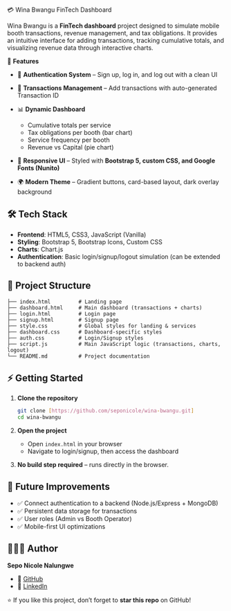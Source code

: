 💳 Wina Bwangu FinTech Dashboard

Wina Bwangu is a **FinTech dashboard** project designed to simulate mobile booth transactions, revenue management, and tax obligations. It provides an intuitive interface for adding transactions, tracking cumulative totals, and visualizing revenue data through interactive charts.

🚀 **Features**

* 🔐 **Authentication System** – Sign up, log in, and log out with a clean UI
* 💸 **Transactions Management** – Add transactions with auto-generated Transaction ID
* 📊 **Dynamic Dashboard**

  * Cumulative totals per service
  * Tax obligations per booth (bar chart)
  * Service frequency per booth
  * Revenue vs Capital (pie chart)
* 🎨 **Responsive UI** – Styled with **Bootstrap 5, custom CSS, and Google Fonts (Nunito)**
* 🌍 **Modern Theme** – Gradient buttons, card-based layout, dark overlay background

## 🛠️ Tech Stack

* **Frontend**: HTML5, CSS3, JavaScript (Vanilla)
* **Styling**: Bootstrap 5, Bootstrap Icons, Custom CSS
* **Charts**: Chart.js
* **Authentication**: Basic login/signup/logout simulation (can be extended to backend auth)


## 📂 Project Structure

```
├── index.html         # Landing page
├── dashboard.html     # Main dashboard (transactions + charts)
├── login.html         # Login page
├── signup.html        # Signup page
├── style.css          # Global styles for landing & services
├── dashboard.css      # Dashboard-specific styles
├── auth.css           # Login/Signup styles
├── script.js          # Main JavaScript logic (transactions, charts, logout)
└── README.md          # Project documentation
```


## ⚡ Getting Started

1. **Clone the repository**

   ```bash
   git clone [https://github.com/seponicole/wina-bwangu.git]
   cd wina-bwangu
   ```

2. **Open the project**

   * Open `index.html` in your browser
   * Navigate to login/signup, then access the dashboard

3. **No build step required** – runs directly in the browser.


## 🔮 Future Improvements

* ✅ Connect authentication to a backend (Node.js/Express + MongoDB)
* ✅ Persistent data storage for transactions
* ✅ User roles (Admin vs Booth Operator)
* ✅ Mobile-first UI optimizations


## 👩🏽‍💻 Author

**Sepo Nicole Nalungwe**

* 🐙 [GitHub](https://github.com/seponicole)
* 💼 [LinkedIn](https://zm.linkedin.com/in/sepo-nicole-nalungwe-426909312)


⭐ If you like this project, don’t forget to **star this repo** on GitHub!
